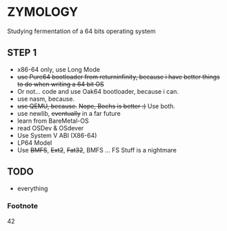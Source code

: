 ZYMOLOGY
========

Studying fermentation of a 64 bits operating system

STEP 1
------

* x86-64 only, use Long Mode
* ~~use Pure64 bootloader from returninfinity, because i have better things to do when writing a 64 bit OS~~
* Or not... code and use Oak64 bootloader, because i can.
* use nasm, because.
* ~~use QEMU, because.~~ ~~Nope, Bochs is better :)~~ Use both.
* use newlib, ~~eventually~~ in a far future
* learn from BareMetal-OS
* read OSDev & OSdever
* Use System V ABI (X86-64)
* LP64 Model
* Use ~~BMFS~~, ~~Ext2~~, ~~Fat32~~, BMFS ... FS Stuff is a nightmare


## TODO

*  everything



### Footnote

42
